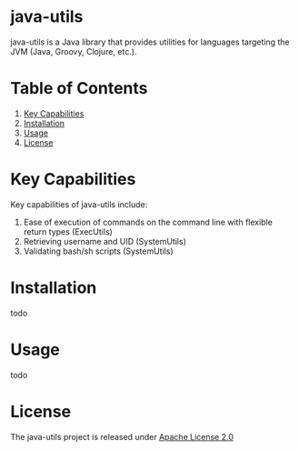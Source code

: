 # java-utils
java-utils is a Java library that provides utilities for languages targeting the JVM (Java, Groovy, Clojure, etc.).


# Table of Contents
1. [Key Capabilities](#key-capabilities)
2. [Installation](#installation)
3. [Usage](#usage)
4. [License](#license)


# Key Capabilities
Key capabilities of java-utils include:
1. Ease of execution of commands on the command line with flexible return types (ExecUtils)
2. Retrieving username and UID (SystemUtils)
3. Validating bash/sh scripts (SystemUtils)


# Installation

todo


# Usage

todo


# License
The java-utils project is released under [Apache License 2.0](https://www.apache.org/licenses/LICENSE-2.0)
